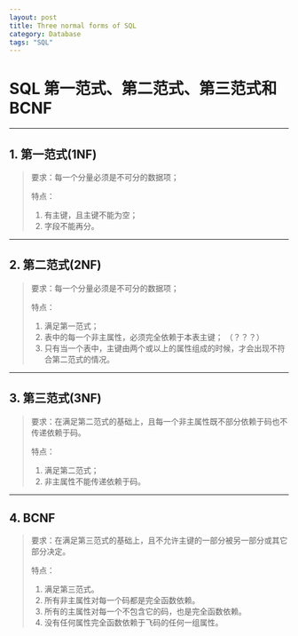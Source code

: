 ```yaml
---
layout: post
title: Three normal forms of SQL
category: Database
tags: "SQL"
---
```

# SQL 第一范式、第二范式、第三范式和BCNF

---
## 1. 第一范式(1NF)
> 要求：每一个分量必须是不可分的数据项；
> 
> 特点：
> 1. 有主键，且主键不能为空；
> 2. 字段不能再分。


 ---
## 2. 第二范式(2NF)
> 要求：每一个分量必须是不可分的数据项；
> 
> 特点：
> 1. 满足第一范式；
> 2. 表中的每一个非主属性，必须完全依赖于本表主键； （？？？）
> 3. 只有当一个表中，主键由两个或以上的属性组成的时候，才会出现不符合第二范式的情况。


---
## 3. 第三范式(3NF)
> 要求：在满足第二范式的基础上，且每一个非主属性既不部分依赖于码也不传递依赖于码。
> 
> 特点：
> 1. 满足第二范式；
> 2. 非主属性不能传递依赖于码。


---
## 4. BCNF
> 要求：在满足第三范式的基础上，且不允许主键的一部分被另一部分或其它部分决定。
> 
> 特点：
> 1. 满足第三范式。
> 2. 所有非主属性对每一个码都是完全函数依赖。
> 3. 所有的主属性对每一个不包含它的码，也是完全函数依赖。
> 4. 没有任何属性完全函数依赖于飞码的任何一组属性。






























































































































































































